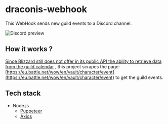 # draconis-webhook

This WebHook sends new guild events to a Discord channel.

![Discord preview](https://i.imgur.com/gyQB6im.png)

## How it works ?

[Since Blizzard still does not offer in its public API the ability to retrieve data from the guild calendar](https://us.battle.net/forums/en/bnet/topic/13979457879?page=1) , this project scrapes the page: [https://eu.battle.net/wow/en/vault/character/event](https://eu.battle.net/wow/en/vault/character/event) to get the guild events.

## Tech stack

- Node.js
  - [Puppeteer](https://pptr.dev/)
  - [Axios](https://github.com/axios/axios)
